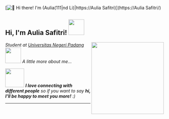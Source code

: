 [<img src="https://raw.githubusercontent.com/Raymo111/Raymo111/master/intro.gif" alt="👋 Hi there! I'm (Aulia(111|nd Li)|https://Aulia Safitri)" title="👋 Hi there! I'm (Aul(111|ia Safitri)|https://Aulia Safitri)"/>](https://Aulia Safitri/)
<h2> Hi, I'm Aulia Safitri! <img src="https://media.giphy.com/media/mGcNjsfWAjY5AEZNw6/giphy.gif" width="50"></h2>
<img align='right' src="https://media.giphy.com/media/ieyl9zmCjO4b4t6qoY/giphy.gif" width="230">
<p><em>Student at <a href="https://unp.ac.id/"> Universitas Negeri Padang</a><img 




### <img src="https://media.giphy.com/media/VgCDAzcKvsR6OM0uWg/giphy.gif" width="50"> A little more about me...  
<img src="https://media.giphy.com/media/LnQjpWaON8nhr21vNW/giphy.gif" width="60"> <em><b>I love connecting with different people</b> so if you want to say <b>hi, I'll be happy to meet you more!</b> :)</em>

---

